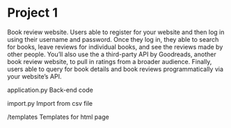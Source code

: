 # Project 1

Book review website. Users able to register for your website and then log in using their username and password. Once they log in, they able to search for books, leave reviews for individual books, and see the reviews made by other people. You’ll also use the a third-party API by Goodreads, another book review website, to pull in ratings from a broader audience. Finally, users able to query for book details and book reviews programmatically via your website’s API.

application.py
Back-end code

import.py
Import from csv file

/templates
Templates for html page
